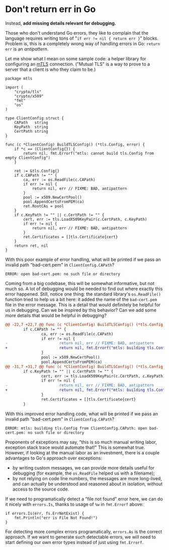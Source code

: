 # Don't return err in Go

Instead, **add missing details relevant for debugging.**

Those who don't understand Go errors,
they like to complain that the language requires writing
tons of "`if err != nil { return err }`" blocks.
Problem is, this is a completely wrong way of handling errors in Go:
`return err` is an *antipattern*.

Let me show what I mean on some sample code:
a helper library for configuring an [mTLS](https://en.wikipedia.org/wiki/mTLS#mTLS) connection.
("Mutual TLS" is a way to prove to a server that a client is who they claim to be.)

```golang
package mtls

import (
	"crypto/tls"
	"crypto/x509"
	"fmt"
	"os"
)

type ClientConfig struct {
	CAPath   string
	KeyPath  string
	CertPath string
}

func (c *ClientConfig) BuildTLSConfig() (*tls.Config, error) {
	if *c == (ClientConfig{}) {
		return nil, fmt.Errorf("mtls: cannot build tls.Config from empty ClientConfig")
	}

	ret := &tls.Config{}
	if c.CAPath != "" {
		ca, err := os.ReadFile(c.CAPath)
		if err != nil {
			return nil, err // FIXME: BAD, antipattern
		}
		pool := x509.NewCertPool()
		pool.AppendCertsFromPEM(ca)
		ret.RootCAs = pool
	}
	if c.KeyPath != "" || c.CertPath != "" {
		cert, err := tls.LoadX509KeyPair(c.CertPath, c.KeyPath)
		if err != nil {
			return nil, err // FIXME: BAD, antipattern
		}
		ret.Certificates = []tls.Certificate{cert}
	}
	return ret, nil
}
```


With this poor example of error handling,
what will be printed if we pass an invalid path "bad-cert.pem" in `ClientConfig.CAPath`?

    ERROR: open bad-cert.pem: no such file or directory

Coming from a big codebase, this will be somewhat informative, but not much so.
A lot of debugging would be needed to find out where exactly this error happened.
Still, notice one thing: the standard library's `os.ReadFile()` function
tried to help us a bit here: it added the name of the `bad-cert.pem` file in the error message.
This is a detail that would definitely be helpful for us in debugging.
Can we be inspired by this behavior?
Can we add some more details that would be helpful in debugging?

```diff
@@ -22,7 +22,7 @@ func (c *ClientConfig) BuildTLSConfig() (*tls.Config, error) {
        if c.CAPath != "" {
                ca, err := os.ReadFile(c.CAPath)
                if err != nil {
-                       return nil, err // FIXME: BAD, antipattern
+                       return nil, fmt.Errorf("mtls: building tls.Config from ClientConfig.CAPath: %w", err)
                }
                pool := x509.NewCertPool()
                pool.AppendCertsFromPEM(ca)
@@ -31,7 +31,7 @@ func (c *ClientConfig) BuildTLSConfig() (*tls.Config, error) {
        if c.KeyPath != "" || c.CertPath != "" {
                cert, err := tls.LoadX509KeyPair(c.CertPath, c.KeyPath)
                if err != nil {
-                       return nil, err // FIXME: BAD, antipattern
+                       return nil, fmt.Errorf("mtls: building tls.Config from ClientConfig.KeyPath & .CertPath: %w", err)
                }
                ret.Certificates = []tls.Certificate{cert}
        }
```

With this improved error handling code,
what will be printed if we pass an invalid path "bad-cert.pem" in `ClientConfig.CAPath`?

    ERROR: mtls: building tls.Config from ClientConfig.CAPath: open bad-cert.pem: no such file or directory

Proponents of exceptions may say,
"this is so much manual writing labor, exception stack trace would automate that!"
This is somewhat true.
However, if looking at the manual labor as an investment,
there is a couple advantages to Go's approach over exceptions:
 - by writing custom messages, we can provide more details useful for debugging
   (for example, the `os.ReadFile` helped us with a filename);
 - by not relying on code line numbers, the messages are more long-lived,
   and can actually be understood and reasoned about in isolation, without access to the source code.
   

If we need to programatically detect a "file not found" error here,
we can do it nicely with `errors.Is`, thanks to usage of `%w` in `fmt.Errorf` above:

    if errors.Is(err, fs.ErrNotExist) {
    	fmt.Println("err is File Not Found!")
    }    

For detecting more complex errors programatically,
`errors.As` is the correct approach.
If we want to generate such detectable errors,
we will need to start defining our own error types instead of just using `fmt.Errorf`.

